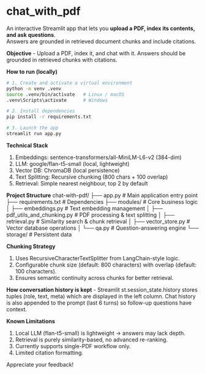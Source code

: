 # chat_with_pdf
An interactive Streamlit app that lets you **upload a PDF, index its contents, and ask questions**.  
Answers are grounded in retrieved document chunks and include citations.  

**Objective** - Upload a PDF, index it, and chat with it. Answers should be grounded in retrieved chunks with citations.

**How to run (locally)**
```bash
# 1. Create and activate a virtual environment
python -m venv .venv
source .venv/bin/activate   # Linux / macOS
.venv\Scripts\activate      # Windows

# 2. Install dependencies
pip install -r requirements.txt

# 3. Launch the app
streamlit run app.py
```

**Technical Stack**
1. Embeddings: sentence-transformers/all-MiniLM-L6-v2 (384-dim)
2. LLM: google/flan-t5-small (local, lightweight)
3. Vector DB: ChromaDB (local persistence)
4. Text Splitting: Recursive chunking (800 chars + 100 overlap)
5. Retrieval: Simple nearest neighbour, top 2 by default

**Project Structure**
chat-with-pdf/
├── app.py                          # Main application entry point
├── requirements.txt                # Dependencies
├── modules/                        # Core business logic
│   ├── embeddings.py               # Text embedding management
│   ├── pdf_utils_and_chunking.py   # PDF processing & text splitting
│   ├── retrieval.py                # Similarity search & chunk retrieval
│   ├── vector_store.py             # Vector database operations
│   └── qa.py                       # Question-answering engine
└── storage/                        # Persistent data

**Chunking Strategy**
1. Uses RecursiveCharacterTextSplitter from LangChain-style logic.
2. Configurable chunk size (default: 800 characters) with overlap (default: 100 characters).
3. Ensures semantic continuity across chunks for better retrieval.

**How conversation history is kept** - Streamlit st.session_state.history stores tuples (role, text, meta) which are displayed in the left column. Chat history is also appended to the prompt (last 6 turns) so follow-up questions have context.

**Known Limitations**
1. Local LLM (flan-t5-small) is lightweight → answers may lack depth.
2. Retrieval is purely similarity-based, no advanced re-ranking.
3. Currently supports single-PDF workflow only.
4. Limited citation formatting.

Appreciate your feedback!
